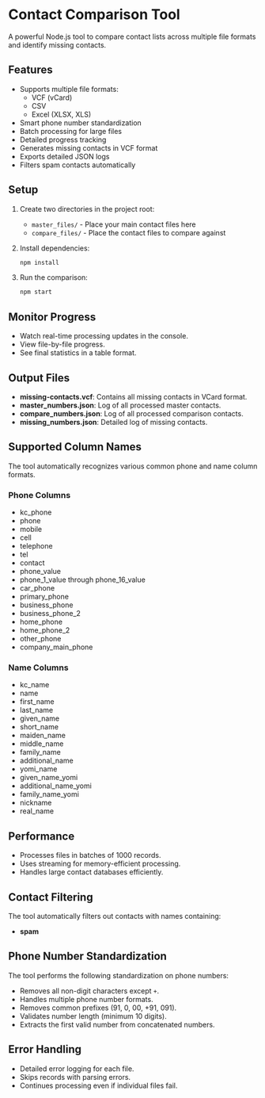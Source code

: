 # Contact Comparison Tool

A powerful Node.js tool to compare contact lists across multiple file formats and identify missing contacts.

## Features

- Supports multiple file formats:
  - VCF (vCard)
  - CSV
  - Excel (XLSX, XLS)
- Smart phone number standardization
- Batch processing for large files
- Detailed progress tracking
- Generates missing contacts in VCF format
- Exports detailed JSON logs
- Filters spam contacts automatically

## Setup

1. Create two directories in the project root:

   - `master_files/` - Place your main contact files here
   - `compare_files/` - Place the contact files to compare against

2. Install dependencies:

   ```bash
   npm install
   ```

3. Run the comparison:

   ```bash
   npm start
   ```

## Monitor Progress

- Watch real-time processing updates in the console.
- View file-by-file progress.
- See final statistics in a table format.

## Output Files

- **missing-contacts.vcf**: Contains all missing contacts in VCard format.
- **master_numbers.json**: Log of all processed master contacts.
- **compare_numbers.json**: Log of all processed comparison contacts.
- **missing_numbers.json**: Detailed log of missing contacts.

## Supported Column Names

The tool automatically recognizes various common phone and name column formats.

### Phone Columns

- kc_phone
- phone
- mobile
- cell
- telephone
- tel
- contact
- phone_value
- phone_1_value through phone_16_value
- car_phone
- primary_phone
- business_phone
- business_phone_2
- home_phone
- home_phone_2
- other_phone
- company_main_phone

### Name Columns

- kc_name
- name
- first_name
- last_name
- given_name
- short_name
- maiden_name
- middle_name
- family_name
- additional_name
- yomi_name
- given_name_yomi
- additional_name_yomi
- family_name_yomi
- nickname
- real_name

## Performance

- Processes files in batches of 1000 records.
- Uses streaming for memory-efficient processing.
- Handles large contact databases efficiently.

## Contact Filtering

The tool automatically filters out contacts with names containing:

- **spam**

## Phone Number Standardization

The tool performs the following standardization on phone numbers:

- Removes all non-digit characters except `+`.
- Handles multiple phone number formats.
- Removes common prefixes (91, 0, 00, +91, 091).
- Validates number length (minimum 10 digits).
- Extracts the first valid number from concatenated numbers.

## Error Handling

- Detailed error logging for each file.
- Skips records with parsing errors.
- Continues processing even if individual files fail.
